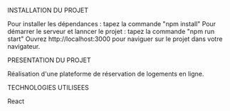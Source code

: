 INSTALLATION DU PROJET

Pour installer les dépendances : tapez la commande "npm install" 
Pour démarrer le serveur et lanncer le projet : tapez la commande "npm run start"
Ouvrez http://localhost:3000 pour naviguer sur le projet dans votre navigateur. 

PRESENTATION DU PROJET

Réalisation d'une plateforme de réservation de logements en ligne. 

TECHNOLOGIES UTILISEES 

React